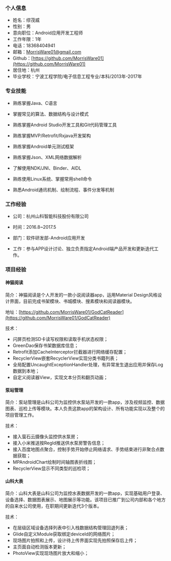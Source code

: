 ### 个人信息

* 姓名：缪茂威
* 性别：男
* 意向职位：Android应用开发工程师
* 工作年限：1年
* 电话：18368404941
* 邮箱：MorrisWare01@gmail.com
* Github：[https://github.com/MorrisWare01](https://github.com/MorrisWare01)
* 居住地：杭州
* 毕业学校：宁波工程学院/电子信息工程专业/本科/2013年-2017年

### 专业技能

* 熟练掌握Java、C语言

* 掌握常见的算法、数据结构与设计模式

* 熟练掌握Android Studio开发工具和Git代码管理工具

* 熟练掌握MVP/Retrofit/Rxjava开发架构

* 熟练掌握Android单元测试框架

* 熟练掌握Json、XML网络数据解析

* 了解使用NDK/JNI、Binder、AIDL

* 熟练使用Linux系统、掌握常用shell命令

* 熟悉Android通讯机制、绘制流程、事件分发等机制

### 工作经验

* 公司：杭州山科智能科技股份有限公司

* 时间：2016.8~2017.5

* 部门：软件研发部-Android应用开发

* 工作：参与APP设计讨论、独立负责指定Android端产品开发和更新迭代工作。

### 项目经验

#### 神猫阅读

简介：神猫阅读是个人开发的一款小说阅读器app，运用Material Design风格设计界面，目前完成书架模块、书城模块、搜素模块和阅读器模块。

地址：[https://github.com/MorrisWare01/GodCatReader](https://github.com/MorrisWare01/GodCatReader)

技术：

* 闪屏页检测SD卡读写权限和读取手机状态权限；
* GreenDao保存书架数据库信息；
* Retrofit添加CacheInterceptor拦截器进行网络缓存配置；
* RecyclerView嵌套RecyclerView实现分类书籍列表；
* 全局配置UncaughtExceptionHandler处理，有异常发生退出应用并保存Log数据到本地；
* 自定义阅读器View，实现文本分页和翻页动画；

#### 泵站管理

简介：泵站管理是山科公司为监控供水泵站开发的一款app，涉及视频监控、数据图表、巡检上传等模块。本人负责这款app的架构设计、所有功能实现以及整个的项目管理工作。

技术：

* 接入萤石云摄像头监控供水泵房；
* 接入小米推送按RegId推送供水泵房警告信息；
* 接入百度地图点聚合，控制手势开始停止网络请求、手势结束进行非聚合点数据获取；
* MPAndroidChart绘制时间轴图表折线图；
* RecyclerView显示不同类型的巡检项；



#### 山科大表

简介：山科大表是山科公司为监控水表数据开发的一款app，实现基础用户登录、设备选择、数据图表展示、地图展示等功能。该项目已推广到公司内部和各个地方的自来水公司使用，在职期间更新迭代3个版本。

技术：

* 在层级区域设备选择列表中引入栈数据结构管理回退列表；
* Glide自定义Module获取绑定deviceId的网络图片；
* 现场图片拍照和上传，设计待上传界面实现先拍照保存后上传；
* 主页面自动检测版本更新；
* PhotoView实现现场图片放大和缩小；



